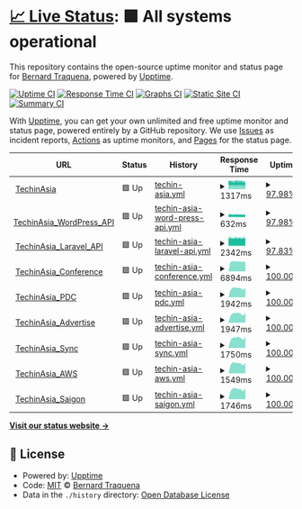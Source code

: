 # [📈 Live Status](https://traqy.github.io/upptime): <!--live status--> **🟩 All systems operational**

This repository contains the open-source uptime monitor and status page for [Bernard Traquena](https://www.techinasia.com), powered by [Upptime](https://github.com/upptime/upptime).

[![Uptime CI](https://github.com/traqy/upptime/workflows/Uptime%20CI/badge.svg)](https://github.com/traqy/upptime/actions?query=workflow%3A%22Uptime+CI%22)
[![Response Time CI](https://github.com/traqy/upptime/workflows/Response%20Time%20CI/badge.svg)](https://github.com/traqy/upptime/actions?query=workflow%3A%22Response+Time+CI%22)
[![Graphs CI](https://github.com/traqy/upptime/workflows/Graphs%20CI/badge.svg)](https://github.com/traqy/upptime/actions?query=workflow%3A%22Graphs+CI%22)
[![Static Site CI](https://github.com/traqy/upptime/workflows/Static%20Site%20CI/badge.svg)](https://github.com/traqy/upptime/actions?query=workflow%3A%22Static+Site+CI%22)
[![Summary CI](https://github.com/traqy/upptime/workflows/Summary%20CI/badge.svg)](https://github.com/traqy/upptime/actions?query=workflow%3A%22Summary+CI%22)

With [Upptime](https://upptime.js.org), you can get your own unlimited and free uptime monitor and status page, powered entirely by a GitHub repository. We use [Issues](https://github.com/traqy/upptime/issues) as incident reports, [Actions](https://github.com/traqy/upptime/actions) as uptime monitors, and [Pages](https://traqy.github.io/upptime) for the status page.

<!--start: status pages-->
<!-- This summary is generated by Upptime (https://github.com/upptime/upptime) -->
<!-- Do not edit this manually, your changes will be overwritten -->
<!-- prettier-ignore -->
| URL | Status | History | Response Time | Uptime |
| --- | ------ | ------- | ------------- | ------ |
| <img alt="" src="https://icons.duckduckgo.com/ip3/www.techinasia.com.ico" height="13"> [TechinAsia](https://www.techinasia.com) | 🟩 Up | [techin-asia.yml](https://github.com/traqy/upptime/commits/HEAD/history/techin-asia.yml) | <details><summary><img alt="Response time graph" src="./graphs/techin-asia/response-time-week.png" height="20"> 1317ms</summary><br><a href="https://traqy.github.io/upptime/history/techin-asia"><img alt="Response time 1307" src="https://img.shields.io/endpoint?url=https%3A%2F%2Fraw.githubusercontent.com%2Ftraqy%2Fupptime%2FHEAD%2Fapi%2Ftechin-asia%2Fresponse-time.json"></a><br><a href="https://traqy.github.io/upptime/history/techin-asia"><img alt="24-hour response time 1306" src="https://img.shields.io/endpoint?url=https%3A%2F%2Fraw.githubusercontent.com%2Ftraqy%2Fupptime%2FHEAD%2Fapi%2Ftechin-asia%2Fresponse-time-day.json"></a><br><a href="https://traqy.github.io/upptime/history/techin-asia"><img alt="7-day response time 1317" src="https://img.shields.io/endpoint?url=https%3A%2F%2Fraw.githubusercontent.com%2Ftraqy%2Fupptime%2FHEAD%2Fapi%2Ftechin-asia%2Fresponse-time-week.json"></a><br><a href="https://traqy.github.io/upptime/history/techin-asia"><img alt="30-day response time 1325" src="https://img.shields.io/endpoint?url=https%3A%2F%2Fraw.githubusercontent.com%2Ftraqy%2Fupptime%2FHEAD%2Fapi%2Ftechin-asia%2Fresponse-time-month.json"></a><br><a href="https://traqy.github.io/upptime/history/techin-asia"><img alt="1-year response time 1307" src="https://img.shields.io/endpoint?url=https%3A%2F%2Fraw.githubusercontent.com%2Ftraqy%2Fupptime%2FHEAD%2Fapi%2Ftechin-asia%2Fresponse-time-year.json"></a></details> | <details><summary><a href="https://traqy.github.io/upptime/history/techin-asia">97.98%</a></summary><a href="https://traqy.github.io/upptime/history/techin-asia"><img alt="All-time uptime 98.69%" src="https://img.shields.io/endpoint?url=https%3A%2F%2Fraw.githubusercontent.com%2Ftraqy%2Fupptime%2FHEAD%2Fapi%2Ftechin-asia%2Fuptime.json"></a><br><a href="https://traqy.github.io/upptime/history/techin-asia"><img alt="24-hour uptime 97.39%" src="https://img.shields.io/endpoint?url=https%3A%2F%2Fraw.githubusercontent.com%2Ftraqy%2Fupptime%2FHEAD%2Fapi%2Ftechin-asia%2Fuptime-day.json"></a><br><a href="https://traqy.github.io/upptime/history/techin-asia"><img alt="7-day uptime 97.98%" src="https://img.shields.io/endpoint?url=https%3A%2F%2Fraw.githubusercontent.com%2Ftraqy%2Fupptime%2FHEAD%2Fapi%2Ftechin-asia%2Fuptime-week.json"></a><br><a href="https://traqy.github.io/upptime/history/techin-asia"><img alt="30-day uptime 96.75%" src="https://img.shields.io/endpoint?url=https%3A%2F%2Fraw.githubusercontent.com%2Ftraqy%2Fupptime%2FHEAD%2Fapi%2Ftechin-asia%2Fuptime-month.json"></a><br><a href="https://traqy.github.io/upptime/history/techin-asia"><img alt="1-year uptime 98.69%" src="https://img.shields.io/endpoint?url=https%3A%2F%2Fraw.githubusercontent.com%2Ftraqy%2Fupptime%2FHEAD%2Fapi%2Ftechin-asia%2Fuptime-year.json"></a></details>
| <img alt="" src="https://icons.duckduckgo.com/ip3/www.techinasia.com.ico" height="13"> [TechinAsia_WordPress_API](https://www.techinasia.com/wp-json/techinasia/2.0/posts) | 🟩 Up | [techin-asia-word-press-api.yml](https://github.com/traqy/upptime/commits/HEAD/history/techin-asia-word-press-api.yml) | <details><summary><img alt="Response time graph" src="./graphs/techin-asia-word-press-api/response-time-week.png" height="20"> 632ms</summary><br><a href="https://traqy.github.io/upptime/history/techin-asia-word-press-api"><img alt="Response time 622" src="https://img.shields.io/endpoint?url=https%3A%2F%2Fraw.githubusercontent.com%2Ftraqy%2Fupptime%2FHEAD%2Fapi%2Ftechin-asia-word-press-api%2Fresponse-time.json"></a><br><a href="https://traqy.github.io/upptime/history/techin-asia-word-press-api"><img alt="24-hour response time 688" src="https://img.shields.io/endpoint?url=https%3A%2F%2Fraw.githubusercontent.com%2Ftraqy%2Fupptime%2FHEAD%2Fapi%2Ftechin-asia-word-press-api%2Fresponse-time-day.json"></a><br><a href="https://traqy.github.io/upptime/history/techin-asia-word-press-api"><img alt="7-day response time 632" src="https://img.shields.io/endpoint?url=https%3A%2F%2Fraw.githubusercontent.com%2Ftraqy%2Fupptime%2FHEAD%2Fapi%2Ftechin-asia-word-press-api%2Fresponse-time-week.json"></a><br><a href="https://traqy.github.io/upptime/history/techin-asia-word-press-api"><img alt="30-day response time 618" src="https://img.shields.io/endpoint?url=https%3A%2F%2Fraw.githubusercontent.com%2Ftraqy%2Fupptime%2FHEAD%2Fapi%2Ftechin-asia-word-press-api%2Fresponse-time-month.json"></a><br><a href="https://traqy.github.io/upptime/history/techin-asia-word-press-api"><img alt="1-year response time 622" src="https://img.shields.io/endpoint?url=https%3A%2F%2Fraw.githubusercontent.com%2Ftraqy%2Fupptime%2FHEAD%2Fapi%2Ftechin-asia-word-press-api%2Fresponse-time-year.json"></a></details> | <details><summary><a href="https://traqy.github.io/upptime/history/techin-asia-word-press-api">97.98%</a></summary><a href="https://traqy.github.io/upptime/history/techin-asia-word-press-api"><img alt="All-time uptime 98.72%" src="https://img.shields.io/endpoint?url=https%3A%2F%2Fraw.githubusercontent.com%2Ftraqy%2Fupptime%2FHEAD%2Fapi%2Ftechin-asia-word-press-api%2Fuptime.json"></a><br><a href="https://traqy.github.io/upptime/history/techin-asia-word-press-api"><img alt="24-hour uptime 97.41%" src="https://img.shields.io/endpoint?url=https%3A%2F%2Fraw.githubusercontent.com%2Ftraqy%2Fupptime%2FHEAD%2Fapi%2Ftechin-asia-word-press-api%2Fuptime-day.json"></a><br><a href="https://traqy.github.io/upptime/history/techin-asia-word-press-api"><img alt="7-day uptime 97.98%" src="https://img.shields.io/endpoint?url=https%3A%2F%2Fraw.githubusercontent.com%2Ftraqy%2Fupptime%2FHEAD%2Fapi%2Ftechin-asia-word-press-api%2Fuptime-week.json"></a><br><a href="https://traqy.github.io/upptime/history/techin-asia-word-press-api"><img alt="30-day uptime 96.73%" src="https://img.shields.io/endpoint?url=https%3A%2F%2Fraw.githubusercontent.com%2Ftraqy%2Fupptime%2FHEAD%2Fapi%2Ftechin-asia-word-press-api%2Fuptime-month.json"></a><br><a href="https://traqy.github.io/upptime/history/techin-asia-word-press-api"><img alt="1-year uptime 98.72%" src="https://img.shields.io/endpoint?url=https%3A%2F%2Fraw.githubusercontent.com%2Ftraqy%2Fupptime%2FHEAD%2Fapi%2Ftechin-asia-word-press-api%2Fuptime-year.json"></a></details>
| <img alt="" src="https://icons.duckduckgo.com/ip3/www.techinasia.com.ico" height="13"> [TechinAsia_Laravel_API](https://www.techinasia.com/api/2.0/companies) | 🟩 Up | [techin-asia-laravel-api.yml](https://github.com/traqy/upptime/commits/HEAD/history/techin-asia-laravel-api.yml) | <details><summary><img alt="Response time graph" src="./graphs/techin-asia-laravel-api/response-time-week.png" height="20"> 2342ms</summary><br><a href="https://traqy.github.io/upptime/history/techin-asia-laravel-api"><img alt="Response time 2257" src="https://img.shields.io/endpoint?url=https%3A%2F%2Fraw.githubusercontent.com%2Ftraqy%2Fupptime%2FHEAD%2Fapi%2Ftechin-asia-laravel-api%2Fresponse-time.json"></a><br><a href="https://traqy.github.io/upptime/history/techin-asia-laravel-api"><img alt="24-hour response time 2513" src="https://img.shields.io/endpoint?url=https%3A%2F%2Fraw.githubusercontent.com%2Ftraqy%2Fupptime%2FHEAD%2Fapi%2Ftechin-asia-laravel-api%2Fresponse-time-day.json"></a><br><a href="https://traqy.github.io/upptime/history/techin-asia-laravel-api"><img alt="7-day response time 2342" src="https://img.shields.io/endpoint?url=https%3A%2F%2Fraw.githubusercontent.com%2Ftraqy%2Fupptime%2FHEAD%2Fapi%2Ftechin-asia-laravel-api%2Fresponse-time-week.json"></a><br><a href="https://traqy.github.io/upptime/history/techin-asia-laravel-api"><img alt="30-day response time 2276" src="https://img.shields.io/endpoint?url=https%3A%2F%2Fraw.githubusercontent.com%2Ftraqy%2Fupptime%2FHEAD%2Fapi%2Ftechin-asia-laravel-api%2Fresponse-time-month.json"></a><br><a href="https://traqy.github.io/upptime/history/techin-asia-laravel-api"><img alt="1-year response time 2257" src="https://img.shields.io/endpoint?url=https%3A%2F%2Fraw.githubusercontent.com%2Ftraqy%2Fupptime%2FHEAD%2Fapi%2Ftechin-asia-laravel-api%2Fresponse-time-year.json"></a></details> | <details><summary><a href="https://traqy.github.io/upptime/history/techin-asia-laravel-api">97.83%</a></summary><a href="https://traqy.github.io/upptime/history/techin-asia-laravel-api"><img alt="All-time uptime 98.61%" src="https://img.shields.io/endpoint?url=https%3A%2F%2Fraw.githubusercontent.com%2Ftraqy%2Fupptime%2FHEAD%2Fapi%2Ftechin-asia-laravel-api%2Fuptime.json"></a><br><a href="https://traqy.github.io/upptime/history/techin-asia-laravel-api"><img alt="24-hour uptime 97.42%" src="https://img.shields.io/endpoint?url=https%3A%2F%2Fraw.githubusercontent.com%2Ftraqy%2Fupptime%2FHEAD%2Fapi%2Ftechin-asia-laravel-api%2Fuptime-day.json"></a><br><a href="https://traqy.github.io/upptime/history/techin-asia-laravel-api"><img alt="7-day uptime 97.83%" src="https://img.shields.io/endpoint?url=https%3A%2F%2Fraw.githubusercontent.com%2Ftraqy%2Fupptime%2FHEAD%2Fapi%2Ftechin-asia-laravel-api%2Fuptime-week.json"></a><br><a href="https://traqy.github.io/upptime/history/techin-asia-laravel-api"><img alt="30-day uptime 96.20%" src="https://img.shields.io/endpoint?url=https%3A%2F%2Fraw.githubusercontent.com%2Ftraqy%2Fupptime%2FHEAD%2Fapi%2Ftechin-asia-laravel-api%2Fuptime-month.json"></a><br><a href="https://traqy.github.io/upptime/history/techin-asia-laravel-api"><img alt="1-year uptime 98.61%" src="https://img.shields.io/endpoint?url=https%3A%2F%2Fraw.githubusercontent.com%2Ftraqy%2Fupptime%2FHEAD%2Fapi%2Ftechin-asia-laravel-api%2Fuptime-year.json"></a></details>
| <img alt="" src="https://icons.duckduckgo.com/ip3/conference.techinasia.com.ico" height="13"> [TechinAsia_Conference](https://conference.techinasia.com) | 🟩 Up | [techin-asia-conference.yml](https://github.com/traqy/upptime/commits/HEAD/history/techin-asia-conference.yml) | <details><summary><img alt="Response time graph" src="./graphs/techin-asia-conference/response-time-week.png" height="20"> 6894ms</summary><br><a href="https://traqy.github.io/upptime/history/techin-asia-conference"><img alt="Response time 9106" src="https://img.shields.io/endpoint?url=https%3A%2F%2Fraw.githubusercontent.com%2Ftraqy%2Fupptime%2FHEAD%2Fapi%2Ftechin-asia-conference%2Fresponse-time.json"></a><br><a href="https://traqy.github.io/upptime/history/techin-asia-conference"><img alt="24-hour response time 7050" src="https://img.shields.io/endpoint?url=https%3A%2F%2Fraw.githubusercontent.com%2Ftraqy%2Fupptime%2FHEAD%2Fapi%2Ftechin-asia-conference%2Fresponse-time-day.json"></a><br><a href="https://traqy.github.io/upptime/history/techin-asia-conference"><img alt="7-day response time 6894" src="https://img.shields.io/endpoint?url=https%3A%2F%2Fraw.githubusercontent.com%2Ftraqy%2Fupptime%2FHEAD%2Fapi%2Ftechin-asia-conference%2Fresponse-time-week.json"></a><br><a href="https://traqy.github.io/upptime/history/techin-asia-conference"><img alt="30-day response time 5249" src="https://img.shields.io/endpoint?url=https%3A%2F%2Fraw.githubusercontent.com%2Ftraqy%2Fupptime%2FHEAD%2Fapi%2Ftechin-asia-conference%2Fresponse-time-month.json"></a><br><a href="https://traqy.github.io/upptime/history/techin-asia-conference"><img alt="1-year response time 9106" src="https://img.shields.io/endpoint?url=https%3A%2F%2Fraw.githubusercontent.com%2Ftraqy%2Fupptime%2FHEAD%2Fapi%2Ftechin-asia-conference%2Fresponse-time-year.json"></a></details> | <details><summary><a href="https://traqy.github.io/upptime/history/techin-asia-conference">100.00%</a></summary><a href="https://traqy.github.io/upptime/history/techin-asia-conference"><img alt="All-time uptime 99.77%" src="https://img.shields.io/endpoint?url=https%3A%2F%2Fraw.githubusercontent.com%2Ftraqy%2Fupptime%2FHEAD%2Fapi%2Ftechin-asia-conference%2Fuptime.json"></a><br><a href="https://traqy.github.io/upptime/history/techin-asia-conference"><img alt="24-hour uptime 100.00%" src="https://img.shields.io/endpoint?url=https%3A%2F%2Fraw.githubusercontent.com%2Ftraqy%2Fupptime%2FHEAD%2Fapi%2Ftechin-asia-conference%2Fuptime-day.json"></a><br><a href="https://traqy.github.io/upptime/history/techin-asia-conference"><img alt="7-day uptime 100.00%" src="https://img.shields.io/endpoint?url=https%3A%2F%2Fraw.githubusercontent.com%2Ftraqy%2Fupptime%2FHEAD%2Fapi%2Ftechin-asia-conference%2Fuptime-week.json"></a><br><a href="https://traqy.github.io/upptime/history/techin-asia-conference"><img alt="30-day uptime 100.00%" src="https://img.shields.io/endpoint?url=https%3A%2F%2Fraw.githubusercontent.com%2Ftraqy%2Fupptime%2FHEAD%2Fapi%2Ftechin-asia-conference%2Fuptime-month.json"></a><br><a href="https://traqy.github.io/upptime/history/techin-asia-conference"><img alt="1-year uptime 99.77%" src="https://img.shields.io/endpoint?url=https%3A%2F%2Fraw.githubusercontent.com%2Ftraqy%2Fupptime%2FHEAD%2Fapi%2Ftechin-asia-conference%2Fuptime-year.json"></a></details>
| <img alt="" src="https://icons.duckduckgo.com/ip3/pdc.techinasia.com.ico" height="13"> [TechinAsia_PDC](https://pdc.techinasia.com) | 🟩 Up | [techin-asia-pdc.yml](https://github.com/traqy/upptime/commits/HEAD/history/techin-asia-pdc.yml) | <details><summary><img alt="Response time graph" src="./graphs/techin-asia-pdc/response-time-week.png" height="20"> 1942ms</summary><br><a href="https://traqy.github.io/upptime/history/techin-asia-pdc"><img alt="Response time 2042" src="https://img.shields.io/endpoint?url=https%3A%2F%2Fraw.githubusercontent.com%2Ftraqy%2Fupptime%2FHEAD%2Fapi%2Ftechin-asia-pdc%2Fresponse-time.json"></a><br><a href="https://traqy.github.io/upptime/history/techin-asia-pdc"><img alt="24-hour response time 2081" src="https://img.shields.io/endpoint?url=https%3A%2F%2Fraw.githubusercontent.com%2Ftraqy%2Fupptime%2FHEAD%2Fapi%2Ftechin-asia-pdc%2Fresponse-time-day.json"></a><br><a href="https://traqy.github.io/upptime/history/techin-asia-pdc"><img alt="7-day response time 1942" src="https://img.shields.io/endpoint?url=https%3A%2F%2Fraw.githubusercontent.com%2Ftraqy%2Fupptime%2FHEAD%2Fapi%2Ftechin-asia-pdc%2Fresponse-time-week.json"></a><br><a href="https://traqy.github.io/upptime/history/techin-asia-pdc"><img alt="30-day response time 1972" src="https://img.shields.io/endpoint?url=https%3A%2F%2Fraw.githubusercontent.com%2Ftraqy%2Fupptime%2FHEAD%2Fapi%2Ftechin-asia-pdc%2Fresponse-time-month.json"></a><br><a href="https://traqy.github.io/upptime/history/techin-asia-pdc"><img alt="1-year response time 2042" src="https://img.shields.io/endpoint?url=https%3A%2F%2Fraw.githubusercontent.com%2Ftraqy%2Fupptime%2FHEAD%2Fapi%2Ftechin-asia-pdc%2Fresponse-time-year.json"></a></details> | <details><summary><a href="https://traqy.github.io/upptime/history/techin-asia-pdc">100.00%</a></summary><a href="https://traqy.github.io/upptime/history/techin-asia-pdc"><img alt="All-time uptime 99.99%" src="https://img.shields.io/endpoint?url=https%3A%2F%2Fraw.githubusercontent.com%2Ftraqy%2Fupptime%2FHEAD%2Fapi%2Ftechin-asia-pdc%2Fuptime.json"></a><br><a href="https://traqy.github.io/upptime/history/techin-asia-pdc"><img alt="24-hour uptime 100.00%" src="https://img.shields.io/endpoint?url=https%3A%2F%2Fraw.githubusercontent.com%2Ftraqy%2Fupptime%2FHEAD%2Fapi%2Ftechin-asia-pdc%2Fuptime-day.json"></a><br><a href="https://traqy.github.io/upptime/history/techin-asia-pdc"><img alt="7-day uptime 100.00%" src="https://img.shields.io/endpoint?url=https%3A%2F%2Fraw.githubusercontent.com%2Ftraqy%2Fupptime%2FHEAD%2Fapi%2Ftechin-asia-pdc%2Fuptime-week.json"></a><br><a href="https://traqy.github.io/upptime/history/techin-asia-pdc"><img alt="30-day uptime 100.00%" src="https://img.shields.io/endpoint?url=https%3A%2F%2Fraw.githubusercontent.com%2Ftraqy%2Fupptime%2FHEAD%2Fapi%2Ftechin-asia-pdc%2Fuptime-month.json"></a><br><a href="https://traqy.github.io/upptime/history/techin-asia-pdc"><img alt="1-year uptime 99.99%" src="https://img.shields.io/endpoint?url=https%3A%2F%2Fraw.githubusercontent.com%2Ftraqy%2Fupptime%2FHEAD%2Fapi%2Ftechin-asia-pdc%2Fuptime-year.json"></a></details>
| <img alt="" src="https://icons.duckduckgo.com/ip3/advertise.techinasia.com.ico" height="13"> [TechinAsia_Advertise](https://advertise.techinasia.com) | 🟩 Up | [techin-asia-advertise.yml](https://github.com/traqy/upptime/commits/HEAD/history/techin-asia-advertise.yml) | <details><summary><img alt="Response time graph" src="./graphs/techin-asia-advertise/response-time-week.png" height="20"> 1947ms</summary><br><a href="https://traqy.github.io/upptime/history/techin-asia-advertise"><img alt="Response time 2656" src="https://img.shields.io/endpoint?url=https%3A%2F%2Fraw.githubusercontent.com%2Ftraqy%2Fupptime%2FHEAD%2Fapi%2Ftechin-asia-advertise%2Fresponse-time.json"></a><br><a href="https://traqy.github.io/upptime/history/techin-asia-advertise"><img alt="24-hour response time 2202" src="https://img.shields.io/endpoint?url=https%3A%2F%2Fraw.githubusercontent.com%2Ftraqy%2Fupptime%2FHEAD%2Fapi%2Ftechin-asia-advertise%2Fresponse-time-day.json"></a><br><a href="https://traqy.github.io/upptime/history/techin-asia-advertise"><img alt="7-day response time 1947" src="https://img.shields.io/endpoint?url=https%3A%2F%2Fraw.githubusercontent.com%2Ftraqy%2Fupptime%2FHEAD%2Fapi%2Ftechin-asia-advertise%2Fresponse-time-week.json"></a><br><a href="https://traqy.github.io/upptime/history/techin-asia-advertise"><img alt="30-day response time 1979" src="https://img.shields.io/endpoint?url=https%3A%2F%2Fraw.githubusercontent.com%2Ftraqy%2Fupptime%2FHEAD%2Fapi%2Ftechin-asia-advertise%2Fresponse-time-month.json"></a><br><a href="https://traqy.github.io/upptime/history/techin-asia-advertise"><img alt="1-year response time 2656" src="https://img.shields.io/endpoint?url=https%3A%2F%2Fraw.githubusercontent.com%2Ftraqy%2Fupptime%2FHEAD%2Fapi%2Ftechin-asia-advertise%2Fresponse-time-year.json"></a></details> | <details><summary><a href="https://traqy.github.io/upptime/history/techin-asia-advertise">100.00%</a></summary><a href="https://traqy.github.io/upptime/history/techin-asia-advertise"><img alt="All-time uptime 99.99%" src="https://img.shields.io/endpoint?url=https%3A%2F%2Fraw.githubusercontent.com%2Ftraqy%2Fupptime%2FHEAD%2Fapi%2Ftechin-asia-advertise%2Fuptime.json"></a><br><a href="https://traqy.github.io/upptime/history/techin-asia-advertise"><img alt="24-hour uptime 100.00%" src="https://img.shields.io/endpoint?url=https%3A%2F%2Fraw.githubusercontent.com%2Ftraqy%2Fupptime%2FHEAD%2Fapi%2Ftechin-asia-advertise%2Fuptime-day.json"></a><br><a href="https://traqy.github.io/upptime/history/techin-asia-advertise"><img alt="7-day uptime 100.00%" src="https://img.shields.io/endpoint?url=https%3A%2F%2Fraw.githubusercontent.com%2Ftraqy%2Fupptime%2FHEAD%2Fapi%2Ftechin-asia-advertise%2Fuptime-week.json"></a><br><a href="https://traqy.github.io/upptime/history/techin-asia-advertise"><img alt="30-day uptime 100.00%" src="https://img.shields.io/endpoint?url=https%3A%2F%2Fraw.githubusercontent.com%2Ftraqy%2Fupptime%2FHEAD%2Fapi%2Ftechin-asia-advertise%2Fuptime-month.json"></a><br><a href="https://traqy.github.io/upptime/history/techin-asia-advertise"><img alt="1-year uptime 99.99%" src="https://img.shields.io/endpoint?url=https%3A%2F%2Fraw.githubusercontent.com%2Ftraqy%2Fupptime%2FHEAD%2Fapi%2Ftechin-asia-advertise%2Fuptime-year.json"></a></details>
| <img alt="" src="https://icons.duckduckgo.com/ip3/sync.techinasia.com.ico" height="13"> [TechinAsia_Sync](https://sync.techinasia.com) | 🟩 Up | [techin-asia-sync.yml](https://github.com/traqy/upptime/commits/HEAD/history/techin-asia-sync.yml) | <details><summary><img alt="Response time graph" src="./graphs/techin-asia-sync/response-time-week.png" height="20"> 1750ms</summary><br><a href="https://traqy.github.io/upptime/history/techin-asia-sync"><img alt="Response time 1787" src="https://img.shields.io/endpoint?url=https%3A%2F%2Fraw.githubusercontent.com%2Ftraqy%2Fupptime%2FHEAD%2Fapi%2Ftechin-asia-sync%2Fresponse-time.json"></a><br><a href="https://traqy.github.io/upptime/history/techin-asia-sync"><img alt="24-hour response time 1967" src="https://img.shields.io/endpoint?url=https%3A%2F%2Fraw.githubusercontent.com%2Ftraqy%2Fupptime%2FHEAD%2Fapi%2Ftechin-asia-sync%2Fresponse-time-day.json"></a><br><a href="https://traqy.github.io/upptime/history/techin-asia-sync"><img alt="7-day response time 1750" src="https://img.shields.io/endpoint?url=https%3A%2F%2Fraw.githubusercontent.com%2Ftraqy%2Fupptime%2FHEAD%2Fapi%2Ftechin-asia-sync%2Fresponse-time-week.json"></a><br><a href="https://traqy.github.io/upptime/history/techin-asia-sync"><img alt="30-day response time 1767" src="https://img.shields.io/endpoint?url=https%3A%2F%2Fraw.githubusercontent.com%2Ftraqy%2Fupptime%2FHEAD%2Fapi%2Ftechin-asia-sync%2Fresponse-time-month.json"></a><br><a href="https://traqy.github.io/upptime/history/techin-asia-sync"><img alt="1-year response time 1787" src="https://img.shields.io/endpoint?url=https%3A%2F%2Fraw.githubusercontent.com%2Ftraqy%2Fupptime%2FHEAD%2Fapi%2Ftechin-asia-sync%2Fresponse-time-year.json"></a></details> | <details><summary><a href="https://traqy.github.io/upptime/history/techin-asia-sync">100.00%</a></summary><a href="https://traqy.github.io/upptime/history/techin-asia-sync"><img alt="All-time uptime 100.00%" src="https://img.shields.io/endpoint?url=https%3A%2F%2Fraw.githubusercontent.com%2Ftraqy%2Fupptime%2FHEAD%2Fapi%2Ftechin-asia-sync%2Fuptime.json"></a><br><a href="https://traqy.github.io/upptime/history/techin-asia-sync"><img alt="24-hour uptime 100.00%" src="https://img.shields.io/endpoint?url=https%3A%2F%2Fraw.githubusercontent.com%2Ftraqy%2Fupptime%2FHEAD%2Fapi%2Ftechin-asia-sync%2Fuptime-day.json"></a><br><a href="https://traqy.github.io/upptime/history/techin-asia-sync"><img alt="7-day uptime 100.00%" src="https://img.shields.io/endpoint?url=https%3A%2F%2Fraw.githubusercontent.com%2Ftraqy%2Fupptime%2FHEAD%2Fapi%2Ftechin-asia-sync%2Fuptime-week.json"></a><br><a href="https://traqy.github.io/upptime/history/techin-asia-sync"><img alt="30-day uptime 100.00%" src="https://img.shields.io/endpoint?url=https%3A%2F%2Fraw.githubusercontent.com%2Ftraqy%2Fupptime%2FHEAD%2Fapi%2Ftechin-asia-sync%2Fuptime-month.json"></a><br><a href="https://traqy.github.io/upptime/history/techin-asia-sync"><img alt="1-year uptime 100.00%" src="https://img.shields.io/endpoint?url=https%3A%2F%2Fraw.githubusercontent.com%2Ftraqy%2Fupptime%2FHEAD%2Fapi%2Ftechin-asia-sync%2Fuptime-year.json"></a></details>
| <img alt="" src="https://icons.duckduckgo.com/ip3/aws.techinasia.com.ico" height="13"> [TechinAsia_AWS](https://aws.techinasia.com) | 🟩 Up | [techin-asia-aws.yml](https://github.com/traqy/upptime/commits/HEAD/history/techin-asia-aws.yml) | <details><summary><img alt="Response time graph" src="./graphs/techin-asia-aws/response-time-week.png" height="20"> 1549ms</summary><br><a href="https://traqy.github.io/upptime/history/techin-asia-aws"><img alt="Response time 1646" src="https://img.shields.io/endpoint?url=https%3A%2F%2Fraw.githubusercontent.com%2Ftraqy%2Fupptime%2FHEAD%2Fapi%2Ftechin-asia-aws%2Fresponse-time.json"></a><br><a href="https://traqy.github.io/upptime/history/techin-asia-aws"><img alt="24-hour response time 1626" src="https://img.shields.io/endpoint?url=https%3A%2F%2Fraw.githubusercontent.com%2Ftraqy%2Fupptime%2FHEAD%2Fapi%2Ftechin-asia-aws%2Fresponse-time-day.json"></a><br><a href="https://traqy.github.io/upptime/history/techin-asia-aws"><img alt="7-day response time 1549" src="https://img.shields.io/endpoint?url=https%3A%2F%2Fraw.githubusercontent.com%2Ftraqy%2Fupptime%2FHEAD%2Fapi%2Ftechin-asia-aws%2Fresponse-time-week.json"></a><br><a href="https://traqy.github.io/upptime/history/techin-asia-aws"><img alt="30-day response time 1568" src="https://img.shields.io/endpoint?url=https%3A%2F%2Fraw.githubusercontent.com%2Ftraqy%2Fupptime%2FHEAD%2Fapi%2Ftechin-asia-aws%2Fresponse-time-month.json"></a><br><a href="https://traqy.github.io/upptime/history/techin-asia-aws"><img alt="1-year response time 1646" src="https://img.shields.io/endpoint?url=https%3A%2F%2Fraw.githubusercontent.com%2Ftraqy%2Fupptime%2FHEAD%2Fapi%2Ftechin-asia-aws%2Fresponse-time-year.json"></a></details> | <details><summary><a href="https://traqy.github.io/upptime/history/techin-asia-aws">100.00%</a></summary><a href="https://traqy.github.io/upptime/history/techin-asia-aws"><img alt="All-time uptime 99.99%" src="https://img.shields.io/endpoint?url=https%3A%2F%2Fraw.githubusercontent.com%2Ftraqy%2Fupptime%2FHEAD%2Fapi%2Ftechin-asia-aws%2Fuptime.json"></a><br><a href="https://traqy.github.io/upptime/history/techin-asia-aws"><img alt="24-hour uptime 100.00%" src="https://img.shields.io/endpoint?url=https%3A%2F%2Fraw.githubusercontent.com%2Ftraqy%2Fupptime%2FHEAD%2Fapi%2Ftechin-asia-aws%2Fuptime-day.json"></a><br><a href="https://traqy.github.io/upptime/history/techin-asia-aws"><img alt="7-day uptime 100.00%" src="https://img.shields.io/endpoint?url=https%3A%2F%2Fraw.githubusercontent.com%2Ftraqy%2Fupptime%2FHEAD%2Fapi%2Ftechin-asia-aws%2Fuptime-week.json"></a><br><a href="https://traqy.github.io/upptime/history/techin-asia-aws"><img alt="30-day uptime 100.00%" src="https://img.shields.io/endpoint?url=https%3A%2F%2Fraw.githubusercontent.com%2Ftraqy%2Fupptime%2FHEAD%2Fapi%2Ftechin-asia-aws%2Fuptime-month.json"></a><br><a href="https://traqy.github.io/upptime/history/techin-asia-aws"><img alt="1-year uptime 99.99%" src="https://img.shields.io/endpoint?url=https%3A%2F%2Fraw.githubusercontent.com%2Ftraqy%2Fupptime%2FHEAD%2Fapi%2Ftechin-asia-aws%2Fuptime-year.json"></a></details>
| <img alt="" src="https://icons.duckduckgo.com/ip3/saigon.techinasia.com.ico" height="13"> [TechinAsia_Saigon](https://saigon.techinasia.com) | 🟩 Up | [techin-asia-saigon.yml](https://github.com/traqy/upptime/commits/HEAD/history/techin-asia-saigon.yml) | <details><summary><img alt="Response time graph" src="./graphs/techin-asia-saigon/response-time-week.png" height="20"> 1746ms</summary><br><a href="https://traqy.github.io/upptime/history/techin-asia-saigon"><img alt="Response time 1624" src="https://img.shields.io/endpoint?url=https%3A%2F%2Fraw.githubusercontent.com%2Ftraqy%2Fupptime%2FHEAD%2Fapi%2Ftechin-asia-saigon%2Fresponse-time.json"></a><br><a href="https://traqy.github.io/upptime/history/techin-asia-saigon"><img alt="24-hour response time 1928" src="https://img.shields.io/endpoint?url=https%3A%2F%2Fraw.githubusercontent.com%2Ftraqy%2Fupptime%2FHEAD%2Fapi%2Ftechin-asia-saigon%2Fresponse-time-day.json"></a><br><a href="https://traqy.github.io/upptime/history/techin-asia-saigon"><img alt="7-day response time 1746" src="https://img.shields.io/endpoint?url=https%3A%2F%2Fraw.githubusercontent.com%2Ftraqy%2Fupptime%2FHEAD%2Fapi%2Ftechin-asia-saigon%2Fresponse-time-week.json"></a><br><a href="https://traqy.github.io/upptime/history/techin-asia-saigon"><img alt="30-day response time 1716" src="https://img.shields.io/endpoint?url=https%3A%2F%2Fraw.githubusercontent.com%2Ftraqy%2Fupptime%2FHEAD%2Fapi%2Ftechin-asia-saigon%2Fresponse-time-month.json"></a><br><a href="https://traqy.github.io/upptime/history/techin-asia-saigon"><img alt="1-year response time 1624" src="https://img.shields.io/endpoint?url=https%3A%2F%2Fraw.githubusercontent.com%2Ftraqy%2Fupptime%2FHEAD%2Fapi%2Ftechin-asia-saigon%2Fresponse-time-year.json"></a></details> | <details><summary><a href="https://traqy.github.io/upptime/history/techin-asia-saigon">100.00%</a></summary><a href="https://traqy.github.io/upptime/history/techin-asia-saigon"><img alt="All-time uptime 99.99%" src="https://img.shields.io/endpoint?url=https%3A%2F%2Fraw.githubusercontent.com%2Ftraqy%2Fupptime%2FHEAD%2Fapi%2Ftechin-asia-saigon%2Fuptime.json"></a><br><a href="https://traqy.github.io/upptime/history/techin-asia-saigon"><img alt="24-hour uptime 100.00%" src="https://img.shields.io/endpoint?url=https%3A%2F%2Fraw.githubusercontent.com%2Ftraqy%2Fupptime%2FHEAD%2Fapi%2Ftechin-asia-saigon%2Fuptime-day.json"></a><br><a href="https://traqy.github.io/upptime/history/techin-asia-saigon"><img alt="7-day uptime 100.00%" src="https://img.shields.io/endpoint?url=https%3A%2F%2Fraw.githubusercontent.com%2Ftraqy%2Fupptime%2FHEAD%2Fapi%2Ftechin-asia-saigon%2Fuptime-week.json"></a><br><a href="https://traqy.github.io/upptime/history/techin-asia-saigon"><img alt="30-day uptime 100.00%" src="https://img.shields.io/endpoint?url=https%3A%2F%2Fraw.githubusercontent.com%2Ftraqy%2Fupptime%2FHEAD%2Fapi%2Ftechin-asia-saigon%2Fuptime-month.json"></a><br><a href="https://traqy.github.io/upptime/history/techin-asia-saigon"><img alt="1-year uptime 99.99%" src="https://img.shields.io/endpoint?url=https%3A%2F%2Fraw.githubusercontent.com%2Ftraqy%2Fupptime%2FHEAD%2Fapi%2Ftechin-asia-saigon%2Fuptime-year.json"></a></details>

<!--end: status pages-->

[**Visit our status website →**](https://traqy.github.io/upptime)

## 📄 License

- Powered by: [Upptime](https://github.com/upptime/upptime)
- Code: [MIT](./LICENSE) © [Bernard Traquena](https://www.techinasia.com)
- Data in the `./history` directory: [Open Database License](https://opendatacommons.org/licenses/odbl/1-0/)
